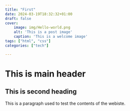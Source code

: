```yaml
---
title: "First"
date: 2024-03-19T18:32:32+01:00
draft: false
cover:
    image: img/Hello-world.png
    alt: 'This is a post image'
    caption: 'This is a welcome image'
tags: ["html", "css"]
categories: ["tech"]

---
```


# This is main header
## This is second heading

This is a paragraph used to test the contents of the webiste.